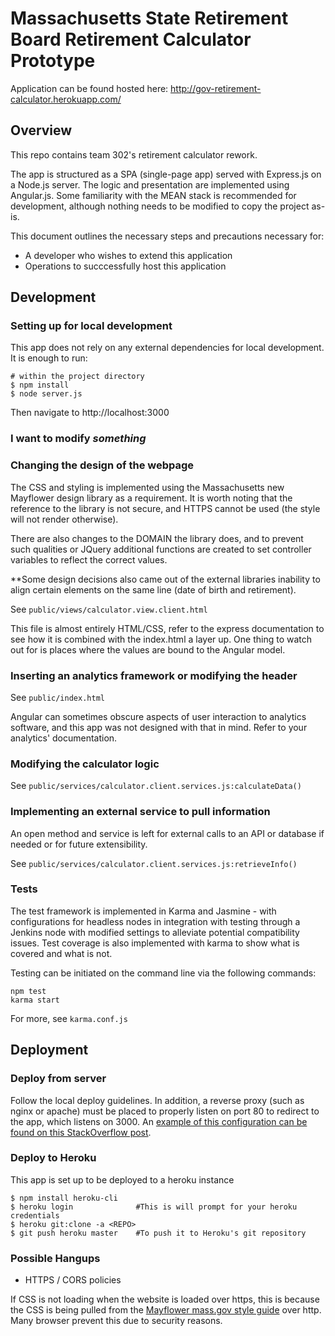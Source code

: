 
# Massachusetts State Retirement Board Retirement Calculator Prototype

Application can be found hosted here: http://gov-retirement-calculator.herokuapp.com/

## Overview

This repo contains team 302's retirement calculator rework. 

The app is structured as a SPA (single-page app) served with Express.js on a Node.js server. The logic and presentation are implemented using Angular.js. Some familiarity with the MEAN stack is recommended for development, although nothing needs to be modified to copy the project as-is.


This document outlines the necessary steps and precautions necessary for:  
* A developer who wishes to extend this application
* Operations to succcessfully host this application

## Development

### Setting up for local development  

This app does not rely on any external dependencies for local development. It is enough to run:


```
# within the project directory
$ npm install
$ node server.js
```
Then navigate to http://localhost:3000


### I want to modify *something*

### Changing the design of the webpage

The CSS and styling is implemented using the Massachusetts new Mayflower design library as a requirement. It is worth noting that the reference to the library is not secure, and HTTPS cannot be used (the style will not render otherwise).

There are also changes to the DOMAIN the library does, and to prevent such qualities or JQuery additional functions are created to set controller variables to reflect the correct values.

**Some design decisions also came out of the external libraries inability to align certain elements on the same line (date of birth and retirement).

See ``public/views/calculator.view.client.html``

This file is almost entirely HTML/CSS, refer to the express documentation to see how it is combined with the index.html a layer up. One thing to watch out for is places where the values are bound to the Angular model.

### Inserting an analytics framework or modifying the **header** 


See ``public/index.html``


Angular can sometimes obscure aspects of user interaction to analytics software, and this app was not designed with that in mind. Refer to your analytics' documentation.


### Modifying the calculator logic

See ``public/services/calculator.client.services.js:calculateData()``

### Implementing an external service to pull information

An open method and service is left for external calls to an API or database if needed or for future extensibility.

See ``public/services/calculator.client.services.js:retrieveInfo()``

### Tests

The test framework is implemented in Karma and Jasmine - with configurations for headless nodes in integration with testing through a Jenkins node with modified settings to alleviate potential compatibility issues.
Test coverage is also implemented with karma to show what is covered and what is not.

Testing can be initiated on the command line via the following commands:
``` 
npm test
karma start
```

For more, see ``karma.conf.js``


## Deployment

### Deploy from server

Follow the local deploy guidelines. In addition, a reverse proxy (such as nginx or apache) must be placed to properly listen on port 80 to redirect to the app, which listens on 3000. An [example of this configuration can be found on this StackOverflow post](https://stackoverflow.com/questions/5009324/node-js-nginx-what-now).

### Deploy to Heroku

This app is set up to be deployed to a heroku instance

```
$ npm install heroku-cli 
$ heroku login 				#This is will prompt for your heroku credentials
$ heroku git:clone -a <REPO>
$ git push heroku master    #To push it to Heroku's git repository
```

### Possible Hangups

* HTTPS / CORS policies

If CSS is not loading when the website is loaded over https, this is because the CSS is being pulled from the [Mayflower mass.gov style guide](mayflower.digital.mass.gov) over http. Many browser prevent this due to security reasons.

